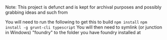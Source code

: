 Note: This project is defunct and is kept for archival purposes and possibly grabbing ideas and such from

You will need to run the following to get this to build
`npm install`
`npm install -g grunt-cli typescript`
You will then need to symlink (or junction in Windows) "foundry" to the folder you have foundry installed at
